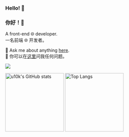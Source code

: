 ### Hello! 👋
### 你好！👋

A front-end 🌐 developer.<br/>
一名前端 🌐 开发者。<br/>

💬 Ask me about anything [here](https://github.com/u10k/u10k/issues).<br/>
💬 你可以在[这里](https://github.com/u10k/u10k/issues)问我任何问题。<br/>

![](https://visitor-badge.laobi.icu/badge?page_id=u10k.u10k)

<img src="https://github-readme-stats-one-bice.vercel.app/api?username=u10k&count_private=true&theme=calm&show_icons=true&include_all_commits=true&role=OWNER,ORGANIZATION_MEMBER,COLLABORATOR" alt="u10k's GitHub stats" height="185px" /> <img src="https://github-readme-stats-one-bice.vercel.app/api/top-langs/?username=u10k&layout=compact&langs_count=8&theme=calm&role=OWNER,COLLABORATOR" alt="Top Langs" height="185px" />
